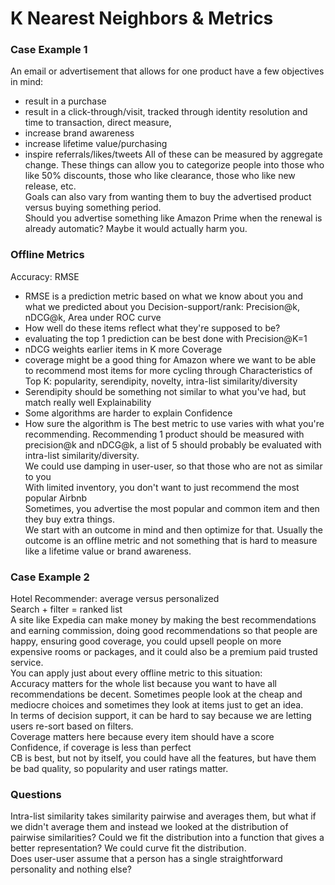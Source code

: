 # K Nearest Neighbors & Metrics

### Case Example 1
An email or advertisement that allows for one product have a few objectives in mind:  
- result in a purchase
- result in a click-through/visit, tracked through identity resolution and time to transaction, direct measure, 
- increase brand awareness
- increase lifetime value/purchasing
- inspire referrals/likes/tweets
All of these can be measured by aggregate change. These things can allow you to categorize people into those who like 50% discounts, those who like clearance, those who like new release, etc.  
Goals can also vary from wanting them to buy the advertised product versus buying something period.  
Should you advertise something like Amazon Prime when the renewal is already automatic? Maybe it would actually harm you.

### Offline Metrics
Accuracy: RMSE  
- RMSE is a prediction metric based on what we know about you and what we predicted about you
Decision-support/rank: Precision@k, nDCG@k, Area under ROC curve  
- How well do these items reflect what they're supposed to be?
- evaluating the top 1 prediction can be best done with Precision@K=1
- nDCG weights earlier items in K more
Coverage  
- coverage might be a good thing for Amazon where we want to be able to recommend most items for more cycling through
Characteristics of Top K: popularity, serendipity, novelty, intra-list similarity/diversity  
- Serendipity should be something not similar to what you've had, but match really well
Explainability  
- Some algorithms are harder to explain
Confidence
- How sure the algorithm is
The best metric to use varies with what you're recommending. Recommending 1 product should be measured with precision@k and nDCG@k, a list of 5 should probably be evaluated with intra-list similarity/diversity.  
We could use damping in user-user, so that those who are not as similar to you  
With limited inventory, you don't want to just recommend the most popular Airbnb  
Sometimes, you advertise the most popular and common item and then they buy extra things.  
We start with an outcome in mind and then optimize for that. Usually the outcome is an offline metric and not something that is hard to measure like a lifetime value or brand awareness.  

### Case Example 2
Hotel Recommender: average versus personalized  
Search + filter = ranked list  
A site like Expedia can make money by making the best recommendations and earning commission, doing good recommendations so that people are happy, ensuring good coverage, you could upsell people on more expensive rooms or packages, and it could also be a premium paid trusted service.  
You can apply just about every offline metric to this situation:  
Accuracy matters for the whole list because you want to have all recommendations be decent. Sometimes people look at the cheap and mediocre choices and sometimes they look at items just to get an idea.  
In terms of decision support, it can be hard to say because we are letting users re-sort based on filters.   
Coverage matters here because every item should have a score  
Confidence, if coverage is less than perfect  
CB is best, but not by itself, you could have all the features, but have them be bad quality, so popularity and user ratings matter.  

### Questions
Intra-list similarity takes similarity pairwise and averages them, but what if we didn't average them and instead we looked at the distribution of pairwise similarities? Could we fit the distribution into a function that gives a better representation? We could curve fit the distribution.  
Does user-user assume that a person has a single straightforward personality and nothing else?